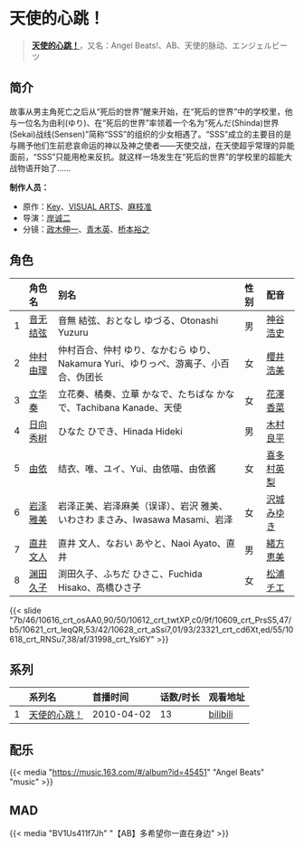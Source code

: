 # 天使的心跳！


> <u>**[天使的心跳！](http://bgm.tv/subject/1851)**</u>，又名：Angel Beats!、AB、天使的脉动、エンジェルビーツ

## 简介


故事从男主角死亡之后从“死后的世界”醒来开始，在“死后的世界”中的学校里，他与一位名为由利(ゆり)、在“死后的世界”率领着一个名为“死んだ(Shinda)世界(Sekai)战线(Sensen)”简称“SSS”的组织的少女相遇了。“SSS”成立的主要目的是与赐予他们生前悲哀命运的神以及神之使者——天使交战，在天使超乎常理的异能面前，“SSS”只能用枪来反抗。就这样一场发生在“死后的世界”的学校里的超能大战物语开始了……



**制作人员：**
- 原作：[Key](http://bgm.tv/person/47)、[VISUAL ARTS](http://bgm.tv/person/2401)、[麻枝准](http://bgm.tv/person/1916)
- 导演：[岸诚二](http://bgm.tv/person/1656)
- 分镜：[政木伸一](http://bgm.tv/person/445)、[青木英](http://bgm.tv/person/1828)、[桥本裕之](http://bgm.tv/person/13018)

## 角色

|     |   角色名   |   别名  | 性别 |  配音  |
|:--- |:------  |:----      |:---  |:--   |
| 1 | [音无结弦](http://bgm.tv/character/10616) | 音無 結弦、おとなし ゆづる、Otonashi Yuzuru | 男 | [神谷浩史](http://bgm.tv/person/4232) |
| 2 | [仲村由理](http://bgm.tv/character/10612) | 仲村百合、仲村 ゆり、なかむら ゆり、Nakamura Yuri、ゆりっぺ、游离子、小百合、伪团长 | 女 | [櫻井浩美](http://bgm.tv/person/4956) |
| 3 | [立华奏](http://bgm.tv/character/10609) | 立花奏、橘奏、立華 かなで、たちばな かなで、Tachibana Kanade、天使 | 女 | [花澤香菜](http://bgm.tv/person/4765) |
| 4 | [日向秀树](http://bgm.tv/character/10621) | ひなた ひでき、Hinada Hideki | 男 | [木村良平](http://bgm.tv/person/4994) |
| 5 | [由依](http://bgm.tv/character/10628) | 结衣、唯、ユイ、Yui、由依喵、由依酱 | 女 | [喜多村英梨](http://bgm.tv/person/4251) |
| 6 | [岩泽雅美](http://bgm.tv/character/23321) | 岩泽正美、岩泽麻美（误译）、岩沢 雅美、いわさわ まさみ、Iwasawa Masami、岩泽 | 女 | [沢城みゆき](http://bgm.tv/person/4244) |
| 7 | [直井文人](http://bgm.tv/character/10618) | 直井 文人、なおい あやと、Naoi Ayato、直井 | 男 | [緒方恵美](http://bgm.tv/person/4054) |
| 8 | [渊田久子](http://bgm.tv/character/31998) | 渕田久子、ふちだ ひさこ、Fuchida Hisako、高橋ひさ子 | 女 | [松浦チエ](http://bgm.tv/person/4425) |

{{< slide "7b/46/10616_crt_osAA0,90/50/10612_crt_twtXP,c0/9f/10609_crt_PrsS5,47/b5/10621_crt_leqQR,53/42/10628_crt_aSsi7,01/93/23321_crt_cd6Xt,ed/55/10618_crt_RNSu7,38/af/31998_crt_Ysl6Y" >}}

## 系列

|     | 系列名    | 首播时间       | 话数/时长 | 观看地址                                                      |
| :-- | :----- | :--------- | :---- | :-------------------------------------------------------- |
| 1   |[天使的心跳！](https://bgm.tv/subject/1851)| 2010-04-02 | 13    | [bilibili](https://www.bilibili.com/bangumi/play/ep30912) |

## 配乐

{{< media "https://music.163.com/#/album?id=45451" 
"Angel Beats" 
"music" >}}

## MAD

{{< media  "BV1Us411f7Jh"
"【AB】多希望你一直在身边"  >}}
